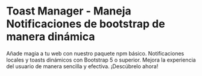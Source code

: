 # Toast Manager - Maneja Notificaciones de bootstrap de manera dinámica

Añade magia a tu web con nuestro paquete npm básico. Notificaciones locales y toasts dinámicos con Bootstrap 5 o superior. Mejora la experiencia del usuario de manera sencilla y efectiva. ¡Descúbrelo ahora!

